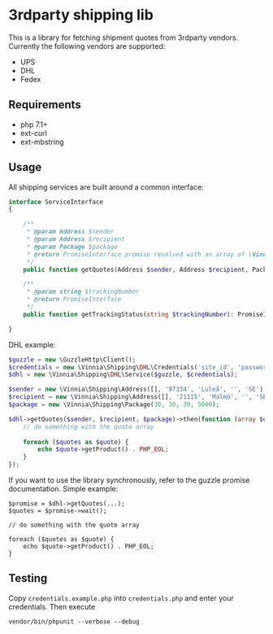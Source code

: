 # 3rdparty shipping lib
This is a library for fetching shipment quotes from 3rdparty vendors.
Currently the following vendors are supported:
- UPS
- DHL
- Fedex

## Requirements
- php 7.1+
- ext-curl
- ext-mbstring

## Usage
All shipping services are built around a common interface:
```php
interface ServiceInterface
{

    /**
     * @param Address $sender
     * @param Address $recipient
     * @param Package $package
     * @return PromiseInterface promise resolved with an array of \Vinnia\Shipping\Quote on success
     */
    public function getQuotes(Address $sender, Address $recipient, Package $package): PromiseInterface;

    /**
     * @param string $trackingNumber
     * @return PromiseInterface
     */
    public function getTrackingStatus(string $trackingNumber): PromiseInterface;

}
```

DHL example:

```php
$guzzle = new \GuzzleHttp\Client();
$credentials = new \Vinnia\Shipping\DHL\Credentials('site_id', 'password', 'account_number');
$dhl = new \Vinnia\Shipping\DHL\Service($guzzle, $credentials);

$sender = new \Vinnia\Shipping\Address([], '97334', 'Luleå', '', 'SE');
$recipient = new \Vinnia\Shipping\Address([], '21115', 'Malmö', '', 'SE');
$package = new \Vinnia\Shipping\Package(30, 30, 30, 5000);

$dhl->getQuotes($sender, $recipient, $package)->then(function (array $quotes) {
    // do something with the quote array
    
    foreach ($quotes as $quote) {
        echo $quote->getProduct() . PHP_EOL;
    }
});

```
If you want to use the library synchronously, refer to the guzzle promise documentation. Simple example:
```
$promise = $dhl->getQuotes(...);
$quotes = $promise->wait();

// do something with the quote array

foreach ($quotes as $quote) {
    echo $quote->getProduct() . PHP_EOL;
}
```

## Testing
Copy `credentials.example.php` into `credentials.php` and enter your credentials. Then execute
```
vendor/bin/phpunit --verbose --debug
```

